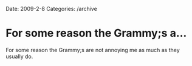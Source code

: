 Date: 2009-2-8
Categories: /archive

# For some reason the Grammy;s a...

For some reason the Grammy;s are not annoying me as much as they usually do.
